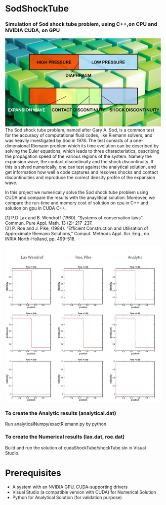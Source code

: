 # SodShockTube
### Simulation of Sod shock tube problem, using C++,on CPU and NVIDIA CUDA, on GPU
![](Sod.jpg)<br/>
The Sod shock tube problem, named after Gary A. Sod, is a common test for the accuracy of computational fluid codes, like Riemann solvers, and was heavily investigated by Sod in 1978. The test consists of a one-dimensional Riemann problem which its time evolution can be described by solving the Euler equations, which leads to three characteristics, describing the propagation speed of the various regions of the system. Namely the expansion wave, the contact discontinuity and the shock discontinuity. If this is solved numerically, one can test against the analytical solution, and get information how well a code captures and resolves shocks and contact discontinuities and reproduce the correct density profile of the expansion wave.<br/>

In this project we numerically solve the Sod shock tube problem using CUDA and compare the results with the anaylitical solution. Moreover, we compare the run-time and memory cost of solution on cpu in C++ and solution on gpu in CUDA C++.

[1] P.D Lax and B. Wendroff (1960). “Systems of conservation laws”. Commun. Pure Appl. Math. 13 (2): 217–237.<br/>
[2] P. Roe and J. Pike, (1984). “Efficient Construction and Utilisation of Approximate Riemann Solutions,” Comput. Methods Appl. Sci. Eng., no. INRIA North-Holland, pp. 499–518.

![](results/sodUgif.gif)<br/>

### To create the Analytic results (analytical.dat)
Run analyticalNumpy/exactRiemann.py by python.

### To create the Numerical results (lax.dat, roe.dat)
Build and run the solution of cudaShockTube/shockTube.sln in Visual Studio.

# Prerequisites
* A system with an NVIDIA GPU, CUDA-supporting drivers
* Visual Studio (a compatible version with CUDA) for Numerical Solution
* Python for Analytical Solution (for validation purpose)
